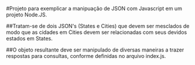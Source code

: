 #Projeto para exemplicar a manipuação de JSON com Javascript em um projeto Node.JS.

##Tratam-se de dois JSON's (States e Cities) que devem ser mesclados de modo que as cidades em Cities devem ser relacionadas com seus devidos estados em States. 

##O objeto resultante deve ser manipulado de diversas maneiras a trazer respostas para consultas, conforme definidas no arquivo index.js.

